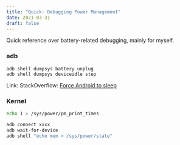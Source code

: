 ```yaml
---
title: "Quick: Debugging Power Management"
date: 2021-03-31
draft: false
---
```


Quick reference over battery-related debugging, mainly for myself.

### adb

```
adb shell dumpsys battery unplug
adb shell dumpsys deviceidle step
```

Link: StackOverflow: [Force Android to sleep](https://stackoverflow.com/questions/3417308/force-an-android-phone-to-sleep-in-order-to-test)

### Kernel

```sh
echo 1 > /sys/power/pm_print_times
```

```sh
adb connect xxxx
adb wait-for-device
adb shell "echo mem > /sys/power/state"
```
